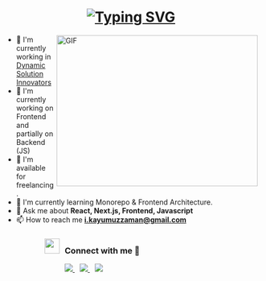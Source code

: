 <h1 align="center">
  <a href="https://git.io/typing-svg">
    <img src="https://readme-typing-svg.demolab.com?font=Fira+Code&weight=500&duration=1000&pause=500&color=225B62&center=true&width=700&lines=Hi+%F0%9F%91%8B+;I'm+Kayumuzzaman+Robin;A+passionate+Full-Stack+JavaScript+Developer" alt="Typing SVG" />
  </a>
</h1>

<img align="right" top="500" height="300" width="400" alt="GIF" src="https://user-images.githubusercontent.com/74038190/212749447-bfb7e725-6987-49d9-ae85-2015e3e7cc41.gif">

- 🔭 I'm currently working in <a href="https://www.dsinnovators.com/" target="_blank">Dynamic Solution Innovators</a>
- 🌱 I'm currently working on Frontend and partially on Backend (JS)
- 🤝 I'm available for freelancing.
- 📝 I'm currently learning Monorepo & Frontend Architecture.
- 💬 Ask me about **React, Next.js, Frontend, Javascript**
- 📫 How to reach me **i.kayumuzzaman@gmail.com**

<h3 style="margin-left: 80px;">
  <img src="https://media.giphy.com/media/iY8CRBdQXODJSCERIr/giphy.gif" width="30" height="30" style="margin-right: 10px;">Connect with me 🤝
</h3>

<div class="icons-social" style="margin-left: 120px;">
  <a style="margin-right: 10px;" target="_blank" href="https://www.linkedin.com/in/kayumuzzaman/">
    <img src="https://img.icons8.com/doodle/40/000000/linkedin--v2.png">
  </a>
  <a style="margin-right: 10px;" target="_blank" href="https://github.com/kayumuzzaman">
    <img src="https://img.icons8.com/doodle/40/000000/github--v1.png">
  </a>
  <a style="margin-right: 10px;" target="_blank" href="https://stackoverflow.com/users/11002126/kayumuzzaman?tab=profile">
    <img src="https://img.icons8.com/external-tal-revivo-color-tal-revivo/40/000000/external-stack-overflow-is-a-question-and-answer-site-for-professional-logo-color-tal-revivo.png">
  </a>
</div>
